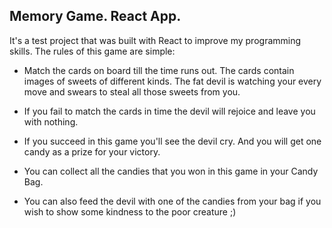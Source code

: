 ## Memory Game. React App. 

It's a test project that was built with React to improve my programming skills. The rules of this game are simple:

* Match the cards on board till the time runs out. The cards contain images of sweets of different kinds. The fat devil is watching your every move and swears to steal all those sweets from you.

* If you fail to match the cards in time the devil will rejoice and leave you with nothing.

* If you succeed in this game you'll see the devil cry. And you will get one candy as a prize for your victory. 

* You can collect all the candies that you won in this game in your Candy Bag.

* You can also feed the devil with one of the candies from your bag if you wish to show some kindness to the poor creature ;)
